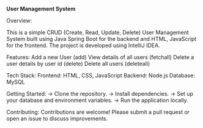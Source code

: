 **User Management System**

Overview:

This is a simple CRUD (Create, Read, Update, Delete) User Management System built using Java Spring Boot for the backend and HTML, JavaScript for the frontend. The project is developed using IntelliJ IDEA.


Features:
Add a new User (add)
View details of all users (fetchall)
Delete a user details by user id (delete)
Delete all users (deleteall)


Tech Stack:
Frontend: HTML, CSS, JavaScript
Backend: Node.js
Database: MySQL


Getting Started:
-> Clone the repository.
-> Install dependencies.
-> Set up your database and environment variables.
-> Run the application locally.


Contributing:
Contributions are welcome! Please submit a pull request or open an issue to discuss improvements.

